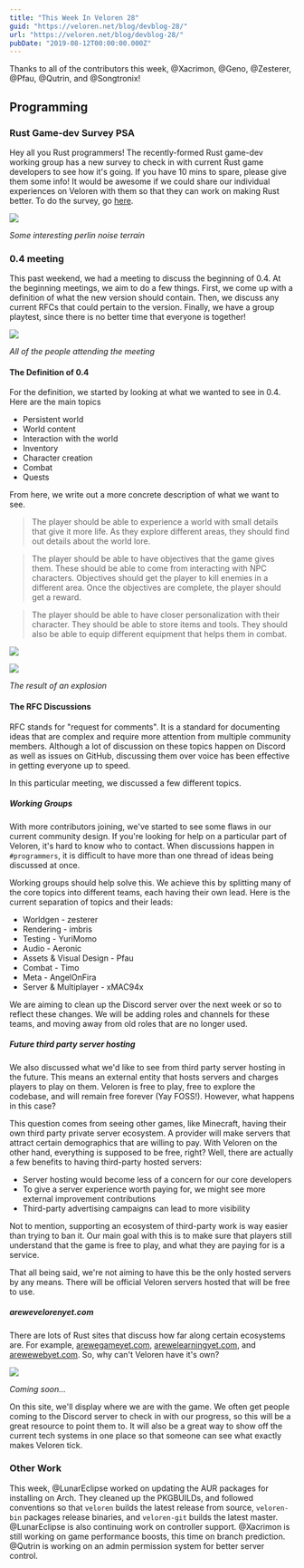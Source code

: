 ```yaml
---
title: "This Week In Veloren 28"
guid: "https://veloren.net/blog/devblog-28/"
url: "https://veloren.net/blog/devblog-28/"
pubDate: "2019-08-12T00:00:00.000Z"
---
```


Thanks to all of the contributors this week, @Xacrimon, @Geno, @Zesterer, @Pfau, @Qutrin, and @Songtronix!

Programming
-----------

### Rust Game-dev Survey PSA

Hey all you Rust programmers! The recently-formed Rust game-dev working group has a new survey to check in with current Rust game developers to see how it's going. If you have 10 mins to spare, please give them some info! It would be awesome if we could share our individual experiences on Veloren with them so that they can work on making Rust better. To do the survey, go [here](https://users.rust-lang.org/t/survey-from-the-rust-game-development-working-group/31270?u=erlend_sh).

![](https://s3.eu-central-2.wasabisys.com/veloren-blog/cdn/523568428905398283/609742056784396288/unknown.png)

_Some interesting perlin noise terrain_

### 0.4 meeting

This past weekend, we had a meeting to discuss the beginning of 0.4. At the beginning meetings, we aim to do a few things. First, we come up with a definition of what the new version should contain. Then, we discuss any current RFCs that could pertain to the version. Finally, we have a group playtest, since there is no better time that everyone is together!

![](https://s3.eu-central-2.wasabisys.com/veloren-blog/cdn/541307840938377217/610197275314094111/unknown.png)

_All of the people attending the meeting_

#### The Definition of 0.4

For the definition, we started by looking at what we wanted to see in 0.4. Here are the main topics

*   Persistent world
*   World content
*   Interaction with the world
*   Inventory
*   Character creation
*   Combat
*   Quests

From here, we write out a more concrete description of what we want to see.

> The player should be able to experience a world with small details that give it more life. As they explore different areas, they should find out details about the world lore.

> The player should be able to have objectives that the game gives them. These should be able to come from interacting with NPC characters. Objectives should get the player to kill enemies in a different area. Once the objectives are complete, the player should get a reward.

> The player should be able to have closer personalization with their character. They should be able to store items and tools. They should also be able to equip different equipment that helps them in combat.

![](https://s3.eu-central-2.wasabisys.com/veloren-blog/cdn/523568428905398283/608707184397910027/unknown.png)

![](https://s3.eu-central-2.wasabisys.com/veloren-blog/cdn/523568428905398283/608706818306211848/unknown.png)

_The result of an explosion_

#### The RFC Discussions

RFC stands for "request for comments". It is a standard for documenting ideas that are complex and require more attention from multiple community members. Although a lot of discussion on these topics happen on Discord as well as issues on GitHub, discussing them over voice has been effective in getting everyone up to speed.

In this particular meeting, we discussed a few different topics.

##### Working Groups

With more contributors joining, we've started to see some flaws in our current community design. If you're looking for help on a particular part of Veloren, it's hard to know who to contact. When discussions happen in `#programmers`, it is difficult to have more than one thread of ideas being discussed at once.

Working groups should help solve this. We achieve this by splitting many of the core topics into different teams, each having their own lead. Here is the current separation of topics and their leads:

*   Worldgen - zesterer
*   Rendering - imbris
*   Testing - YuriMomo
*   Audio - Aeronic
*   Assets & Visual Design - Pfau
*   Combat - Timo
*   Meta - AngelOnFira
*   Server & Multiplayer - xMAC94x

We are aiming to clean up the Discord server over the next week or so to reflect these changes. We will be adding roles and channels for these teams, and moving away from old roles that are no longer used.

##### Future third party server hosting

We also discussed what we'd like to see from third party server hosting in the future. This means an external entity that hosts servers and charges players to play on them. Veloren is free to play, free to explore the codebase, and will remain free forever (Yay FOSS!). However, what happens in this case?

This question comes from seeing other games, like Minecraft, having their own third party private server ecosystem. A provider will make servers that attract certain demographics that are willing to pay. With Veloren on the other hand, everything is supposed to be free, right? Well, there are actually a few benefits to having third-party hosted servers:

*   Server hosting would become less of a concern for our core developers
*   To give a server experience worth paying for, we might see more external improvement contributions
*   Third-party advertising campaigns can lead to more visibility

Not to mention, supporting an ecosystem of third-party work is way easier than trying to ban it. Our main goal with this is to make sure that players still understand that the game is free to play, and what they are paying for is a service.

That all being said, we're not aiming to have this be the only hosted servers by any means. There will be official Veloren servers hosted that will be free to use.

##### arewevelorenyet.com

There are lots of Rust sites that discuss how far along certain ecosystems are. For example, [arewegameyet.com](http://arewegameyet.com/), [arewelearningyet.com](http://www.arewelearningyet.com/), and [arewewebyet.com](http://www.arewewebyet.org/). So, why can't Veloren have it's own?

![](https://s3.eu-central-2.wasabisys.com/veloren-blog/cdn/541307840938377217/610894024110506014/unknown.png)

_Coming soon..._

On this site, we'll display where we are with the game. We often get people coming to the Discord server to check in with our progress, so this will be a great resource to point them to. It will also be a great way to show off the current tech systems in one place so that someone can see what exactly makes Veloren tick.

### Other Work

This week, @LunarEclipse worked on updating the AUR packages for installing on Arch. They cleaned up the PKGBUILDs, and followed conventions so that `veloren` builds the latest release from source, `veloren-bin` packages release binaries, and `veloren-git` builds the latest master. @LunarEclipse is also continuing work on controller support. @Xacrimon is still working on game performance boosts, this time on branch prediction. @Qutrin is working on an admin permission system for better server control.